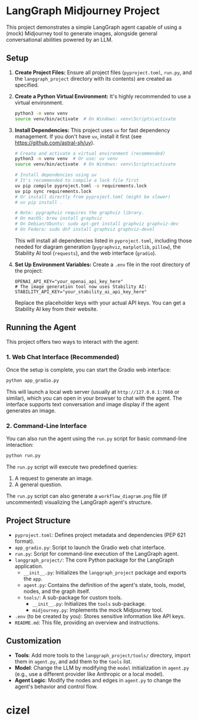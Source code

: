 # LangGraph Midjourney Project

This project demonstrates a simple LangGraph agent capable of using a (mock) Midjourney tool to generate images, alongside general conversational abilities powered by an LLM.

## Setup

1.  **Create Project Files:**
    Ensure all project files (`pyproject.toml`, `run.py`, and the `langgraph_project` directory with its contents) are created as specified.

2.  **Create a Python Virtual Environment:**
    It's highly recommended to use a virtual environment.
    ```bash
    python3 -m venv venv
    source venv/bin/activate  # On Windows: venv\Scripts\activate
    ```

3.  **Install Dependencies:**
    This project uses `uv` for fast dependency management. If you don't have `uv`, install it first (see https://github.com/astral-sh/uv).
    ```bash
    # Create and activate a virtual environment (recommended)
    python3 -m venv venv  # Or use: uv venv
    source venv/bin/activate  # On Windows: venv\Scripts\activate

    # Install dependencies using uv
    # It's recommended to compile a lock file first
    uv pip compile pyproject.toml -o requirements.lock
    uv pip sync requirements.lock
    # Or install directly from pyproject.toml (might be slower)
    # uv pip install .

    # Note: pygraphviz requires the graphviz library.
    # On macOS: brew install graphviz
    # On Debian/Ubuntu: sudo apt-get install graphviz graphviz-dev
    # On Fedora: sudo dnf install graphviz graphviz-devel
    ```
    This will install all dependencies listed in `pyproject.toml`, including those needed for diagram generation (`pygraphviz`, `matplotlib`, `pillow`), the Stability AI tool (`requests`), and the web interface (`gradio`).

4.  **Set Up Environment Variables:**
    Create a `.env` file in the root directory of the project:
    ```env
    OPENAI_API_KEY="your_openai_api_key_here"
    # The image generation tool now uses Stability AI:
    STABILITY_API_KEY="your_stability_ai_api_key_here"
    ```
    Replace the placeholder keys with your actual API keys. You can get a Stability AI key from their website.

## Running the Agent

This project offers two ways to interact with the agent:

### 1. Web Chat Interface (Recommended)

Once the setup is complete, you can start the Gradio web interface:

```bash
python app_gradio.py
```

This will launch a local web server (usually at `http://127.0.0.1:7860` or similar), which you can open in your browser to chat with the agent. The interface supports text conversation and image display if the agent generates an image.

### 2. Command-Line Interface

You can also run the agent using the `run.py` script for basic command-line interaction:

```bash
python run.py
```

The `run.py` script will execute two predefined queries:
1.  A request to generate an image.
2.  A general question.

The `run.py` script can also generate a `workflow_diagram.png` file (if uncommented) visualizing the LangGraph agent's structure.

## Project Structure

-   `pyproject.toml`: Defines project metadata and dependencies (PEP 621 format).
-   `app_gradio.py`: Script to launch the Gradio web chat interface.
-   `run.py`: Script for command-line execution of the LangGraph agent.
-   `langgraph_project/`: The core Python package for the LangGraph application.
    -   `__init__.py`: Initializes the `langgraph_project` package and exports the `app`.
    -   `agent.py`: Contains the definition of the agent's state, tools, model, nodes, and the graph itself.
    -   `tools/`: A sub-package for custom tools.
        -   `__init__.py`: Initializes the `tools` sub-package.
        -   `midjourney.py`: Implements the mock Midjourney tool.
-   `.env` (to be created by you): Stores sensitive information like API keys.
-   `README.md`: This file, providing an overview and instructions.

## Customization

-   **Tools**: Add more tools to the `langgraph_project/tools/` directory, import them in `agent.py`, and add them to the `tools` list.
-   **Model**: Change the LLM by modifying the `model` initialization in `agent.py` (e.g., use a different provider like Anthropic or a local model).
-   **Agent Logic**: Modify the nodes and edges in `agent.py` to change the agent's behavior and control flow.
# cizel
